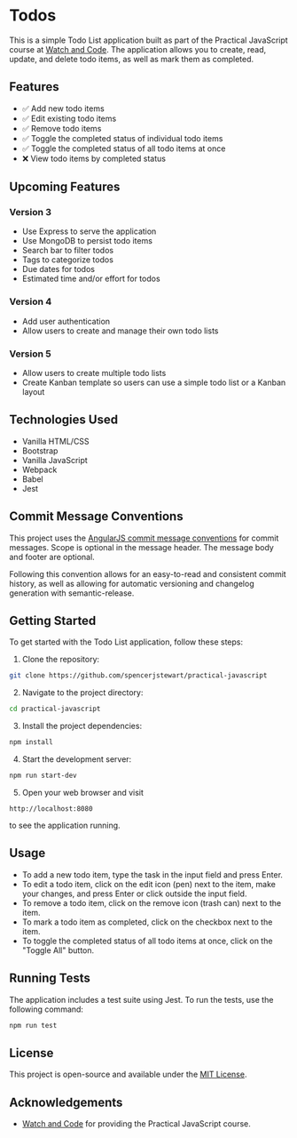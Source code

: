 # Todos

This is a simple Todo List application built as part of the Practical JavaScript course at [Watch and Code](https://watchandcode.com/). The application allows you to create, read, update, and delete todo items, as well as mark them as completed.

## Features

- ✅ Add new todo items
- ✅ Edit existing todo items
- ✅ Remove todo items
- ✅ Toggle the completed status of individual todo items
- ✅ Toggle the completed status of all todo items at once
- ❌ View todo items by completed status

## Upcoming Features

### Version 3

- Use Express to serve the application
- Use MongoDB to persist todo items
- Search bar to filter todos
- Tags to categorize todos
- Due dates for todos
- Estimated time and/or effort for todos

### Version 4

- Add user authentication
- Allow users to create and manage their own todo lists

### Version 5

- Allow users to create multiple todo lists
- Create Kanban template so users can use a simple todo list or a Kanban layout

## Technologies Used

- Vanilla HTML/CSS
- Bootstrap
- Vanilla JavaScript
- Webpack
- Babel
- Jest

## Commit Message Conventions

This project uses the [AngularJS commit message conventions](https://docs.google.com/document/d/1QrDFcIiPjSLDn3EL15IJygNPiHORgU1_OOAqWjiDU5Y/edit#heading=h.uyo6cb12dt6w) for 
commit messages. Scope is optional in the message header. The message body and footer are 
optional.

Following this convention allows for an easy-to-read and consistent commit history, as well as 
allowing for automatic versioning and changelog generation with semantic-release.  

## Getting Started

To get started with the Todo List application, follow these steps:

1. Clone the repository:
```bash
git clone https://github.com/spencerjstewart/practical-javascript
```

2. Navigate to the project directory:
```bash
cd practical-javascript
```

3. Install the project dependencies:
```bash
npm install
```

4. Start the development server:
```bash
npm run start-dev
```
5. Open your web browser and visit
```
http://localhost:8080
```
to see the application running.

## Usage

- To add a new todo item, type the task in the input field and press Enter.
- To edit a todo item, click on the edit icon (pen) next to the item, make your changes, and press Enter or click outside the input field.
- To remove a todo item, click on the remove icon (trash can) next to the item.
- To mark a todo item as completed, click on the checkbox next to the item.
- To toggle the completed status of all todo items at once, click on the "Toggle All" button.

## Running Tests

The application includes a test suite using Jest. To run the tests, use the following command: 
```bash
npm run test
```

## License

This project is open-source and available under the [MIT License](LICENSE).

## Acknowledgements

- [Watch and Code](https://watchandcode.com/) for providing the Practical JavaScript course.